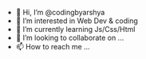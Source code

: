 - 👋 Hi, I’m @codingbyarshya
- 👀 I’m interested in Web Dev & coding
- 🌱 I’m currently learning Js/Css/Html
- 💞️ I’m looking to collaborate on ...
- 📫 How to reach me ...

<!---
codingbyarshya/codingbyarshya is a ✨ special ✨ repository because its `README.md` (this file) appears on your GitHub profile.
You can click the Preview link to take a look at your changes.
--->
